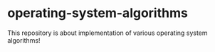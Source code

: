 # operating-system-algorithms
This repository is about implementation of various operating system algorithms!
